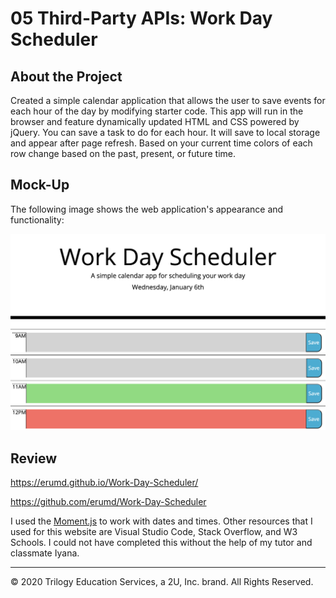# 05 Third-Party APIs: Work Day Scheduler

## About the Project

Created a simple calendar application that allows the user to save events for each hour of the day by modifying starter code. This app will run in the browser and feature dynamically updated HTML and CSS powered by jQuery.  You can save a task to do for each hour. It will save to local storage and appear after page refresh. Based on your current time colors of each row change based on the past, present, or future time.

## Mock-Up

The following image shows the web application's appearance and functionality:

<img src= "/Assets/Work-Day.jpg" alt= "webpage view" >
<!-- width= "200" height="200" -->



## Review

https://erumd.github.io/Work-Day-Scheduler/

https://github.com/erumd/Work-Day-Scheduler

I used the  [Moment.js](https://momentjs.com/) to work with dates and times. Other resources that I used for this website are Visual Studio Code, Stack Overflow, and  W3 Schools. I could not have completed this without the help of my tutor and classmate Iyana. 

- - -
© 2020 Trilogy Education Services, a 2U, Inc. brand. All Rights Reserved.
